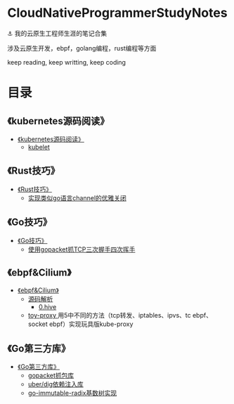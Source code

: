 # CloudNativeProgrammerStudyNotes

:anchor: 我的云原生工程师生涯的笔记合集

涉及云原生开发，ebpf，golang编程，rust编程等方面

keep reading, keep writting, keep coding
# 目录

## 《kubernetes源码阅读》
- [《kubernetes源码阅读》](content/《kubernetes源码阅读》/README.md)
    - [ kubelet ](content/《kubernetes源码阅读》/content/kubelet/README.md)

## 《Rust技巧》
- [ 《Rust技巧》 ](content/《Rust技巧》/README.md)
    - [ 实现类似go语言channel的优雅关闭 ](content/《Rust技巧》/content/实现类似go语言channel的优雅关闭/README.md)

## 《Go技巧》
- [ 《Go技巧》 ](./content/《Go技巧》/README.md)
    - [ 使用gopacket抓TCP三次握手四次挥手 ](./content/《Go技巧》/content/使用gopacket抓TCP三次握手四次挥手/README.md)

## 《ebpf&Cilium》
- [ 《ebpf&Cilium》 ](./content/《ebpf&Cilium》/README.md)
    - [ 源码解析 ](./content/《ebpf&Cilium》/content/源码解析/README.md)
        - [ 0.hive ](./content/《ebpf&Cilium》/content/源码解析/content/0.hive框架/README.md)
    - [ toy-proxy ](./content/《ebpf&Cilium》/content/toy-proxy//README.md)用5中不同的方法（tcp转发、iptables、ipvs、tc ebpf、socket ebpf）实现玩具版kube-proxy 

## 《Go第三方库》
- [ 《Go第三方库》 ](./content/《Go第三方库》/README.md)
    - [ gopacket抓包库 ](./content/《Go第三方库》/content/gopacket抓包库/README.md)
    - [ uber/dig依赖注入库 ](./content/《Go第三方库》/content/uber_dig依赖注入库/README.md)
    - [ go-immutable-radix基数树实现 ](./content/《Go第三方库》/content/go-immutable-radix/README.md)